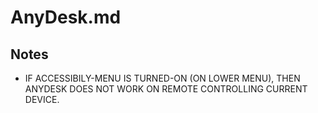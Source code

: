 # AnyDesk.md

## Notes

* IF ACCESSIBILY-MENU IS TURNED-ON (ON LOWER MENU), THEN ANYDESK DOES NOT WORK ON REMOTE CONTROLLING CURRENT DEVICE.
